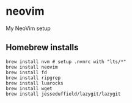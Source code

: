 # neovim
My NeoVim setup

## Homebrew installs
```shell
brew install nvm # setup .nvmrc with "lts/*"
brew install neovim
brew install fd
brew install ripgrep
brew install luarocks
brew install wget
brew install jesseduffield/lazygit/lazygit
```
